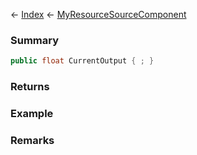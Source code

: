 ← [Index](Api-Index) ← [MyResourceSourceComponent](Sandbox.Game.EntityComponents.MyResourceSourceComponent)

### Summary

```csharp
public float CurrentOutput { ; }
```

### Returns

### Example

### Remarks

